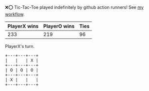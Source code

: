 :x::o: Tic-Tac-Toe played indefinitely by github action runners! See [my workflow](.github/workflows/play.yaml).

|PlayerX wins|PlayerO wins|Ties|
|-|-|-|
|233|219|96|

PlayerX's turn.

<pre>
+---+---+---+
|   |   | X |
+---+---+---+
| O | O | O |
+---+---+---+
| X |   |   |
+---+---+---+
</pre>